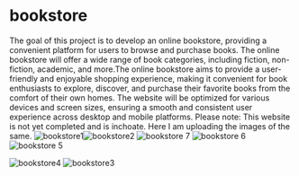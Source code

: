 
# bookstore
The goal of this project is to develop an online bookstore, providing a convenient platform for users to browse and purchase books. The online bookstore will offer a wide range of book categories, including fiction, non-fiction, academic, and more.The online bookstore aims to provide a user-friendly and enjoyable shopping experience, making it convenient for book enthusiasts to explore, discover, and purchase their favorite books from the comfort of their own homes.
The website will be optimized for various devices and screen sizes, ensuring a smooth and consistent user experience across desktop and mobile platforms.
Please note: This website is not yet completed and is inchoate.
Here I am uploading the images of the same.
![bookstore1](https://github.com/Adi12543/bookstore/assets/105551487/5a5fe516-5493-4707-a234-06f4cff8e896)![bookstore2](https://github.com/Adi12543/bookstore/assets/105551487/e289c353-ba13-43a3-9168-d79173912a7e) ![bookstore 7](https://github.com/Adi12543/bookstore/assets/105551487/cec30216-685c-4f18-b2ab-f13345d55419)
![bookstore 6](https://github.com/Adi12543/bookstore/assets/105551487/82c76c03-7d80-4d3f-aebf-4fde9e1a408e)
![bookstore 5](https://github.com/Adi12543/bookstore/assets/105551487/4680cca7-a056-4f8d-9448-7eda9af5217a)

![bookstore4](https://github.com/Adi12543/bookstore/assets/105551487/3f039d9f-5f5b-4c5f-8a7c-2d715e465e77)
![bookstore3](https://github.com/Adi12543/bookstore/assets/105551487/93dec772-ce68-45ee-9987-7403f3f1394b)

